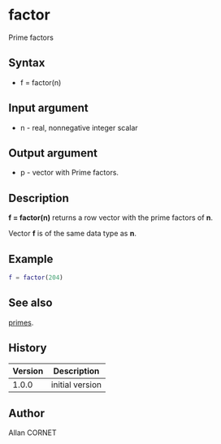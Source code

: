 # factor

Prime factors

## Syntax

- f = factor(n)

## Input argument

- n - real, nonnegative integer scalar

## Output argument

- p - vector with Prime factors.

## Description

  <p><b>f = factor(n)</b> returns a row vector with the prime factors of <b>n</b>.</p>
  <p>Vector <b>f</b> is of the same data type as <b>n</b>.</p>

## Example

```matlab
f = factor(204)
```

## See also

[primes](primes.md).

## History

| Version | Description     |
| ------- | --------------- |
| 1.0.0   | initial version |

## Author

Allan CORNET
